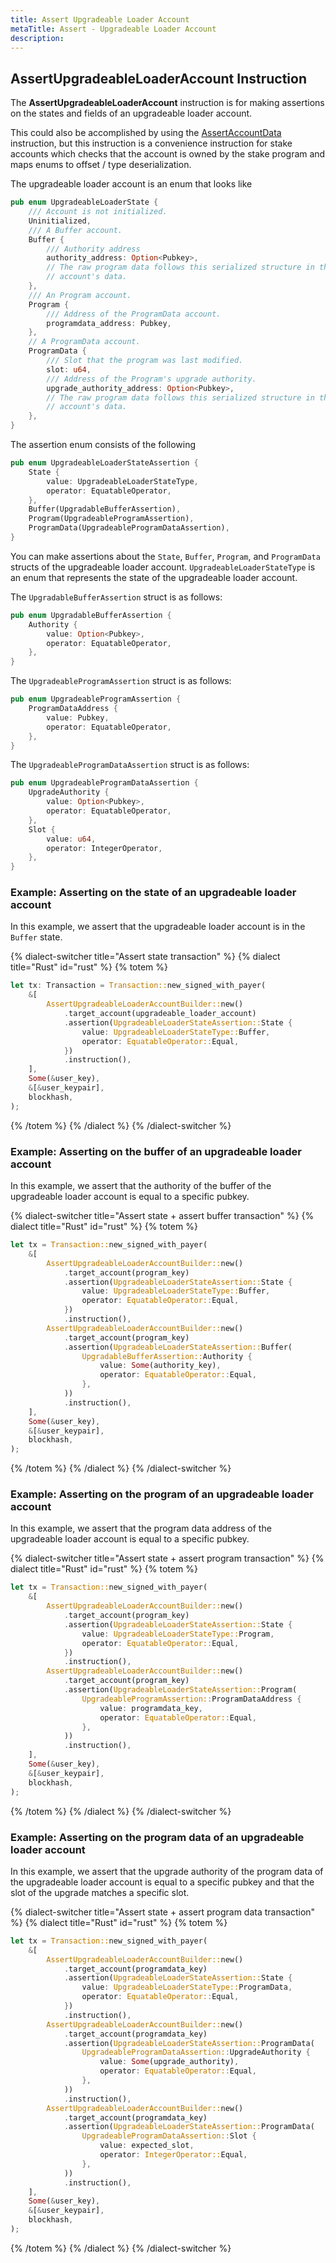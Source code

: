 ```yaml
---
title: Assert Upgradeable Loader Account
metaTitle: Assert - Upgradeable Loader Account
description:
---
```


## AssertUpgradeableLoaderAccount Instruction

The **AssertUpgradeableLoaderAccount** instruction is for making assertions on the states and fields of an upgradeable loader account.

This could also be accomplished by using the [AssertAccountData](/assert/account-data) instruction, but this instruction is a convenience instruction for stake accounts which checks that the account is owned by the stake program and maps enums to offset / type deserialization.

The upgradeable loader account is an enum that looks like

```rust
pub enum UpgradeableLoaderState {
    /// Account is not initialized.
    Uninitialized,
    /// A Buffer account.
    Buffer {
        /// Authority address
        authority_address: Option<Pubkey>,
        // The raw program data follows this serialized structure in the
        // account's data.
    },
    /// An Program account.
    Program {
        /// Address of the ProgramData account.
        programdata_address: Pubkey,
    },
    // A ProgramData account.
    ProgramData {
        /// Slot that the program was last modified.
        slot: u64,
        /// Address of the Program's upgrade authority.
        upgrade_authority_address: Option<Pubkey>,
        // The raw program data follows this serialized structure in the
        // account's data.
    },
}
```

The assertion enum consists of the following

```rust
pub enum UpgradeableLoaderStateAssertion {
    State {
        value: UpgradeableLoaderStateType,
        operator: EquatableOperator,
    },
    Buffer(UpgradableBufferAssertion),
    Program(UpgradeableProgramAssertion),
    ProgramData(UpgradeableProgramDataAssertion),
}
```

You can make assertions about the `State`, `Buffer`, `Program`, and `ProgramData` structs of the upgradeable loader account. `UpgradeableLoaderStateType` is an enum that represents the state of the upgradeable loader account.

The `UpgradableBufferAssertion` struct is as follows:

```rust
pub enum UpgradableBufferAssertion {
    Authority {
        value: Option<Pubkey>,
        operator: EquatableOperator,
    },
}
```

The `UpgradeableProgramAssertion` struct is as follows:

```rust
pub enum UpgradeableProgramAssertion {
    ProgramDataAddress {
        value: Pubkey,
        operator: EquatableOperator,
    },
}
```

The `UpgradeableProgramDataAssertion` struct is as follows:

```rust
pub enum UpgradeableProgramDataAssertion {
    UpgradeAuthority {
        value: Option<Pubkey>,
        operator: EquatableOperator,
    },
    Slot {
        value: u64,
        operator: IntegerOperator,
    },
}

```

### Example: Asserting on the state of an upgradeable loader account

In this example, we assert that the upgradeable loader account is in the `Buffer` state.

{% dialect-switcher title="Assert state transaction" %}
{% dialect title="Rust" id="rust" %}
{% totem %}

```rust
let tx: Transaction = Transaction::new_signed_with_payer(
    &[
        AssertUpgradeableLoaderAccountBuilder::new()
            .target_account(upgradeable_loader_account)
            .assertion(UpgradeableLoaderStateAssertion::State {
                value: UpgradeableLoaderStateType::Buffer,
                operator: EquatableOperator::Equal,
            })
            .instruction(),
    ],
    Some(&user_key),
    &[&user_keypair],
    blockhash,
);
```

{% /totem %}
{% /dialect %}
{% /dialect-switcher %}

### Example: Asserting on the buffer of an upgradeable loader account

In this example, we assert that the authority of the buffer of the upgradeable loader account is equal to a specific pubkey.

{% dialect-switcher title="Assert state + assert buffer transaction" %}
{% dialect title="Rust" id="rust" %}
{% totem %}

```rust
let tx = Transaction::new_signed_with_payer(
    &[
        AssertUpgradeableLoaderAccountBuilder::new()
            .target_account(program_key)
            .assertion(UpgradeableLoaderStateAssertion::State {
                value: UpgradeableLoaderStateType::Buffer,
                operator: EquatableOperator::Equal,
            })
            .instruction(),
        AssertUpgradeableLoaderAccountBuilder::new()
            .target_account(program_key)
            .assertion(UpgradeableLoaderStateAssertion::Buffer(
                UpgradableBufferAssertion::Authority {
                    value: Some(authority_key),
                    operator: EquatableOperator::Equal,
                },
            ))
            .instruction(),
    ],
    Some(&user_key),
    &[&user_keypair],
    blockhash,
);
```

{% /totem %}
{% /dialect %}
{% /dialect-switcher %}

### Example: Asserting on the program of an upgradeable loader account

In this example, we assert that the program data address of the upgradeable loader account is equal to a specific pubkey.

{% dialect-switcher title="Assert state + assert program transaction" %}
{% dialect title="Rust" id="rust" %}
{% totem %}

```rust
let tx = Transaction::new_signed_with_payer(
    &[
        AssertUpgradeableLoaderAccountBuilder::new()
            .target_account(program_key)
            .assertion(UpgradeableLoaderStateAssertion::State {
                value: UpgradeableLoaderStateType::Program,
                operator: EquatableOperator::Equal,
            })
            .instruction(),
        AssertUpgradeableLoaderAccountBuilder::new()
            .target_account(program_key)
            .assertion(UpgradeableLoaderStateAssertion::Program(
                UpgradeableProgramAssertion::ProgramDataAddress {
                    value: programdata_key,
                    operator: EquatableOperator::Equal,
                },
            ))
            .instruction(),
    ],
    Some(&user_key),
    &[&user_keypair],
    blockhash,
);
```

{% /totem %}
{% /dialect %}
{% /dialect-switcher %}

### Example: Asserting on the program data of an upgradeable loader account

In this example, we assert that the upgrade authority of the program data of the upgradeable loader account is equal to a specific pubkey and that the slot of the upgrade matches a specific slot.

{% dialect-switcher title="Assert state + assert program data transaction" %}
{% dialect title="Rust" id="rust" %}
{% totem %}

```rust
let tx = Transaction::new_signed_with_payer(
    &[
        AssertUpgradeableLoaderAccountBuilder::new()
            .target_account(programdata_key)
            .assertion(UpgradeableLoaderStateAssertion::State {
                value: UpgradeableLoaderStateType::ProgramData,
                operator: EquatableOperator::Equal,
            })
            .instruction(),
        AssertUpgradeableLoaderAccountBuilder::new()
            .target_account(programdata_key)
            .assertion(UpgradeableLoaderStateAssertion::ProgramData(
                UpgradeableProgramDataAssertion::UpgradeAuthority {
                    value: Some(upgrade_authority),
                    operator: EquatableOperator::Equal,
                },
            ))
            .instruction(),
        AssertUpgradeableLoaderAccountBuilder::new()
            .target_account(programdata_key)
            .assertion(UpgradeableLoaderStateAssertion::ProgramData(
                UpgradeableProgramDataAssertion::Slot {
                    value: expected_slot,
                    operator: IntegerOperator::Equal,
                },
            ))
            .instruction(),
    ],
    Some(&user_key),
    &[&user_keypair],
    blockhash,
);
```

{% /totem %}
{% /dialect %}
{% /dialect-switcher %}
